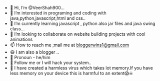 - 👋 Hi, I’m @VeerShah900...
- 👀 I’m interested in programing and coding with java,python,javascript,html and css..
- 🌱 I’m currently learning javascript , python also jar files and java swing class...
- 👯 I’m looking to collaborate on website building projects with cool animations 
- 📫 How to reach me ;mail me at bloggerwins1@gmail.com
- 😃 I am also a blogger ..
- 👦 Pronoun - he/him 
- 🤡 Follow me or I will hack your system..
- 🦠 I have created a harmless virus which takes lot memory.If you have less memory on your device this is harmful to an extent😱☠
